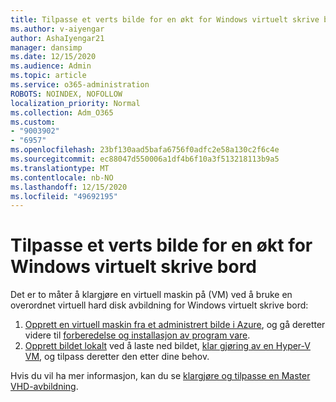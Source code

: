 ```yaml
---
title: Tilpasse et verts bilde for en økt for Windows virtuelt skrive bord
ms.author: v-aiyengar
author: AshaIyengar21
manager: dansimp
ms.date: 12/15/2020
ms.audience: Admin
ms.topic: article
ms.service: o365-administration
ROBOTS: NOINDEX, NOFOLLOW
localization_priority: Normal
ms.collection: Adm_O365
ms.custom:
- "9003902"
- "6957"
ms.openlocfilehash: 23bf130aad5bafa6756f0adfc2e58a130c2f6c4e
ms.sourcegitcommit: ec88047d550006a1df4b6f10a3f513218113b9a5
ms.translationtype: MT
ms.contentlocale: nb-NO
ms.lasthandoff: 12/15/2020
ms.locfileid: "49692195"
---
```

# <a name="customize-a-session-host-image-for-windows-virtual-desktop"></a>Tilpasse et verts bilde for en økt for Windows virtuelt skrive bord

Det er to måter å klargjøre en virtuell maskin på (VM) ved å bruke en overordnet virtuell hard disk avbildning for Windows virtuelt skrive bord:

1. [Opprett en virtuell maskin fra et administrert bilde i Azure](https://go.microsoft.com/fwlink/?linkid=2127906), og gå deretter videre til [forberedelse og installasjon av program vare](https://go.microsoft.com/fwlink/?linkid=2128064).
1. [Opprett bildet lokalt](https://go.microsoft.com/fwlink/?linkid=2128065) ved å laste ned bildet, [klar gjøring av en Hyper-V VM](https://go.microsoft.com/fwlink/?linkid=2127907), og tilpass deretter den etter dine behov.

Hvis du vil ha mer informasjon, kan du se [klargjøre og tilpasse en Master VHD-avbildning](https://go.microsoft.com/fwlink/?linkid=2127838).